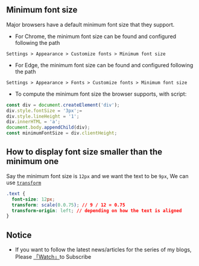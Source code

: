 ## Minimum font size 

Major browsers have a default minimum font size that they support.

* For Chrome, the minimum font size can be found and configured following the path

```
Settings > Appearance > Customize fonts > Minimum font size
```


* For Edge, the minimum font size can be found and configured following the path

```
Settings > Appearance > Fonts > Customize fonts > Minimum font size
```

* To compute the minimum font size the browser supports, with script:

```javascript
const div = document.createElement('div');
div.style.fontSize = '3px';=
div.style.lineHeight = '1';
div.innerHTML = 'a';
document.body.appendChild(div);
const minimumFontSize = div.clientHeight;
```

## How to display font size smaller than the minimum one

Say the minimum font size is `12px` and we want the text to be `9px`, We can use [`transform`](https://developer.mozilla.org/en-US/docs/Web/CSS/transform)

```css
.text {
  font-size: 12px;
  transform: scale(0.0.75); // 9 / 12 = 0.75
  transform-origin: left; // depending on how the text is aligned
}
```

## Notice

* If you want to follow the latest news/articles for the series of my blogs, Please [「Watch」](https://github.com/n0ruSh/blogs/)to Subscribe